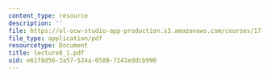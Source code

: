 ```yaml
---
content_type: resource
description: ''
file: https://ol-ocw-studio-app-production.s3.amazonaws.com/courses/17-037-american-political-thought-spring-2004/e61f8d563a57524a05887241eddcb990_lecture8_1.pdf
file_type: application/pdf
resourcetype: Document
title: lecture8_1.pdf
uid: e61f8d56-3a57-524a-0588-7241eddcb990
---
```

